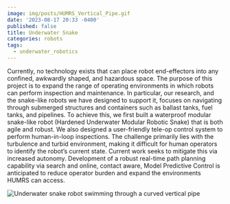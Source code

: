 ```yaml
---
image: img/posts/HUMRS_Vertical_Pipe.gif
date: '2023-08-17 20:33 -0400'
published: false
title: Underwater Snake
categories: robots
tags:
  - underwater_robotics
---
```

Currently, no technology exists that can place robot end-effectors into any confined, awkwardly shaped, and hazardous space. The purpose of this project is to expand the range of operating environments in which robots can perform inspection and maintenance. In particular, our research, and the snake-like robots we have designed to support it, focuses on navigating through submerged structures and containers such as ballast tanks, fuel tanks, and pipelines. To achieve this, we first built a waterproof modular snake-like robot (Hardened Underwater Modular Robotic Snake) that is both agile and robust. We also designed a user-friendly tele-op control system to perform human-in-loop inspections. The challenge primarily lies with the turbulence and turbid environment, making it difficult for human operators to identify the robot’s current state. Current work seeks to mitigate this via increased autonomy. Development of a robust real-time path planning capability via search and online, contact aware, Model Predictive Control is anticipated to reduce operator burden and expand the environments HUMRS can access.

![Underwater snake robot swimming through a curved vertical pipe]({{site.baseurl}}/img/posts/HUMRS_Vertical_Pipe.gif)
